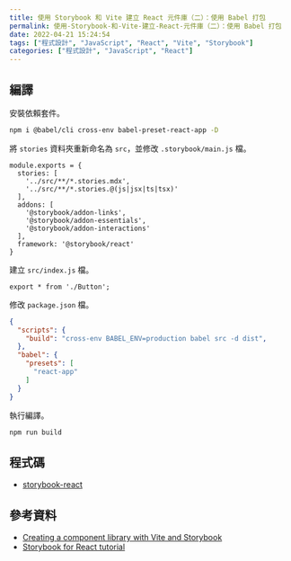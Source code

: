 ```yaml
---
title: 使用 Storybook 和 Vite 建立 React 元件庫（二）：使用 Babel 打包
permalink: 使用-Storybook-和-Vite-建立-React-元件庫（二）：使用 Babel 打包
date: 2022-04-21 15:24:54
tags: ["程式設計", "JavaScript", "React", "Vite", "Storybook"]
categories: ["程式設計", "JavaScript", "React"]
---
```


## 編譯

安裝依賴套件。

```BASH
npm i @babel/cli cross-env babel-preset-react-app -D
```

將 `stories` 資料夾重新命名為 `src`，並修改 `.storybook/main.js` 檔。

```JS
module.exports = {
  stories: [
    '../src/**/*.stories.mdx',
    '../src/**/*.stories.@(js|jsx|ts|tsx)'
  ],
  addons: [
    '@storybook/addon-links',
    '@storybook/addon-essentials',
    '@storybook/addon-interactions'
  ],
  framework: '@storybook/react'
}
```

建立 `src/index.js` 檔。

```JS
export * from './Button';
```

修改 `package.json` 檔。

```JSON
{
  "scripts": {
    "build": "cross-env BABEL_ENV=production babel src -d dist",
  },
  "babel": {
    "presets": [
      "react-app"
    ]
  }
}
```

執行編譯。

```BASH
npm run build
```

## 程式碼

- [storybook-react](https://github.com/memochou1993/storybook-react)

## 參考資料

- [Creating a component library with Vite and Storybook](https://divotion.com/blog/creating-a-component-library-with-vite-and-storybook)
- [Storybook for React tutorial](https://storybook.js.org/tutorials/intro-to-storybook/react/zh-TW/get-started/)
